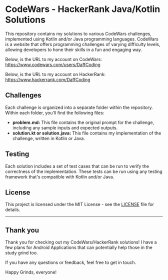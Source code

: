 # CodeWars - HackerRank Java/Kotlin Solutions

This repository contains my solutions to various CodeWars challenges, implemented using Kotlin and/or Java programming languages. CodeWars is a website that offers programming challenges of varying difficulty levels, allowing developers to hone their skills in a fun and engaging way.

Below, is the URL to my account on CodeWars:
  https://www.codewars.com/users/DaffCoding 

Below, is the URL to my account on HackerRank:
  https://www.hackerrank.com/DaffCoding
  
## Challenges

Each challenge is organized into a separate folder within the repository. Within each folder, you'll find the following files:

- **problem.md:** This file contains the original prompt for the challenge, including any sample inputs and expected outputs.
- **solution.kt or solution.java:** This file contains my implementation of the challenge, written in Kotlin or Java.

## Testing

Each solution includes a set of test cases that can be run to verify the correctness of the implementation. These tests can be run using any testing framework that's compatible with Kotlin and/or Java.

## License

This project is licensed under the MIT License - see the [LICENSE](LICENSE) file for details.


---

## Thank you 

Thank you for checking out my CodeWars/HackerRank solutions! I have a few plans for Android Applications that can potentially help those in the study grind too.

If you have any questions or feedback, feel free to get in touch. 

Happy Grinds, everyone!
